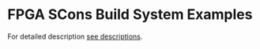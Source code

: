 # FPGA SCons Build System Examples

For detailed description [see descriptions](https://fpga-lib.github.io/fbsdocs/Advanced-Example).
